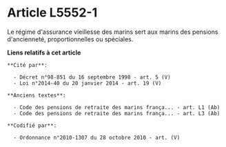 # Article L5552-1

Le régime d'assurance vieillesse des marins sert aux marins des pensions d'ancienneté, proportionnelles ou spéciales.

**Liens relatifs à cet article**

	**Cité par**:

	  - Décret n°98-851 du 16 septembre 1998 - art. 5 (V)
	  - Loi n°2014-40 du 20 janvier 2014 - art. 19 (V)

	**Anciens textes**:

	  - Code des pensions de retraite des marins frança... - art. L1 (Ab)
	  - Code des pensions de retraite des marins frança... - art. L3 (Ab)

	**Codifié par**:

	  - Ordonnance n°2010-1307 du 28 octobre 2010 - art. (V)
